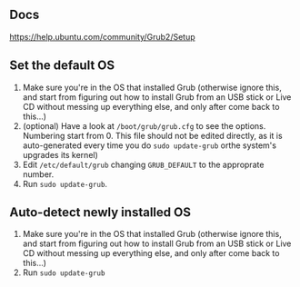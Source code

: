 ## Docs

https://help.ubuntu.com/community/Grub2/Setup

## Set the default OS

1. Make sure you're in the OS that installed Grub (otherwise ignore this, and start from figuring out how to install Grub from an USB stick or Live CD without messing up everything else, and only after come back to this...)
2. (optional) Have a look at `/boot/grub/grub.cfg` to see the options. Numbering start from 0. This file should not be edited directly, as it is auto-generated every time you do `sudo update-grub` orthe system's upgrades its kernel)
3. Edit `/etc/default/grub` changing `GRUB_DEFAULT` to the approprate number.
4. Run `sudo update-grub`.

## Auto-detect newly installed OS

1. Make sure you're in the OS that installed Grub (otherwise ignore this, and start from figuring out how to install Grub from an USB stick or Live CD without messing up everything else, and only after come back to this...)
2. Run `sudo update-grub`